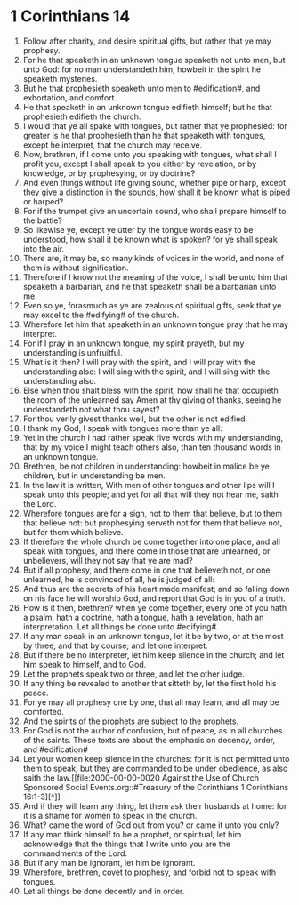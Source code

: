 ﻿# 1 Corinthians 14
1. Follow after charity, and desire spiritual gifts, but rather that ye may prophesy. 
2. For he that speaketh in an unknown tongue speaketh not unto men, but unto God: for no man understandeth him; howbeit in the spirit he speaketh mysteries. 
3. But he that prophesieth speaketh unto men to #edification#, and exhortation, and comfort. 
4. He that speaketh in an unknown tongue edifieth himself; but he that prophesieth edifieth the church. 
5. I would that ye all spake with tongues, but rather that ye prophesied: for greater is he that prophesieth than he that speaketh with tongues, except he interpret, that the church may receive.
6. Now, brethren, if I come unto you speaking with tongues, what shall I profit you, except I shall speak to you either by revelation, or by knowledge, or by prophesying, or by doctrine? 
7. And even things without life giving sound, whether pipe or harp, except they give a distinction in the sounds, how shall it be known what is piped or harped? 
8. For if the trumpet give an uncertain sound, who shall prepare himself to the battle? 
9. So likewise ye, except ye utter by the tongue words easy to be understood, how shall it be known what is spoken? for ye shall speak into the air. 
10. There are, it may be, so many kinds of voices in the world, and none of them is without signification. 
11. Therefore if I know not the meaning of the voice, I shall be unto him that speaketh a barbarian, and he that speaketh shall be a barbarian unto me. 
12. Even so ye, forasmuch as ye are zealous of spiritual gifts, seek that ye may excel to the #edifying# of the church.
13. Wherefore let him that speaketh in an unknown tongue pray that he may interpret. 
14. For if I pray in an unknown tongue, my spirit prayeth, but my understanding is unfruitful. 
15. What is it then? I will pray with the spirit, and I will pray with the understanding also: I will sing with the spirit, and I will sing with the understanding also. 
16. Else when thou shalt bless with the spirit, how shall he that occupieth the room of the unlearned say Amen at thy giving of thanks, seeing he understandeth not what thou sayest? 
17. For thou verily givest thanks well, but the other is not edified. 
18. I thank my God, I speak with tongues more than ye all: 
19. Yet in the church I had rather speak five words with my understanding, that by my voice I might teach others also, than ten thousand words in an unknown tongue. 
20. Brethren, be not children in understanding: howbeit in malice be ye children, but in understanding be men. 
21. In the law it is written, With men of other tongues and other lips will I speak unto this people; and yet for all that will they not hear me, saith the Lord. 
22. Wherefore tongues are for a sign, not to them that believe, but to them that believe not: but prophesying serveth not for them that believe not, but for them which believe. 
23. If therefore the whole church be come together into one place, and all speak with tongues, and there come in those that are unlearned, or unbelievers, will they not say that ye are mad? 
24. But if all prophesy, and there come in one that believeth not, or one unlearned, he is convinced of all, he is judged of all: 
25. And thus are the secrets of his heart made manifest; and so falling down on his face he will worship God, and report that God is in you of a truth. 
26. How is it then, brethren? when ye come together, every one of you hath a psalm, hath a doctrine, hath a tongue, hath a revelation, hath an interpretation. Let all things be done unto #edifying#. 
27. If any man speak in an unknown tongue, let it be by two, or at the most by three, and that by course; and let one interpret. 
28. But if there be no interpreter, let him keep silence in the church; and let him speak to himself, and to God. 
29. Let the prophets speak two or three, and let the other judge. 
30. If any thing be revealed to another that sitteth by, let the first hold his peace. 
31. For ye may all prophesy one by one, that all may learn, and all may be comforted. 
32. And the spirits of the prophets are subject to the prophets. 
33. For God is not the author of confusion, but of peace, as in all churches of the saints. These texts are about the emphasis on decency, order, and #edification# 
34. Let your women keep silence in the churches: for it is not permitted unto them to speak; but they are commanded to be under obedience, as also saith the law.[[file:2000-00-00-0020 Against the Use of Church Sponsored Social Events.org::#Treasury of the Corinthians 1 Corinthians 16:1-3][^]] 
35. And if they will learn any thing, let them ask their husbands at home: for it is a shame for women to speak in the church. 
36. What? came the word of God out from you? or came it unto you only? 
37. If any man think himself to be a prophet, or spiritual, let him acknowledge that the things that I write unto you are the commandments of the Lord. 
38. But if any man be ignorant, let him be ignorant. 
39. Wherefore, brethren, covet to prophesy, and forbid not to speak with tongues. 
40. Let all things be done decently and in order. 
